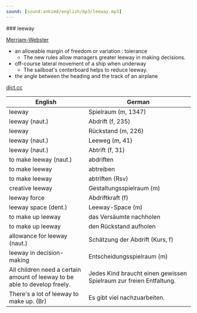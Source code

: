 ```yaml
---
sound: [sound:ankimd/english/mp3/leeway.mp3]
---
```


\### leeway

[Merriam-Webster](https://www.merriam-webster.com/dictionary/leeway)

- an allowable margin of freedom or variation : tolerance
    - The new rules allow managers greater leeway in making decisions.
- off-course lateral movement of a ship when underway
    - The sailboat's centerboard helps to reduce leeway.
- the angle between the heading and the track of an airplane

[dict.cc](https://www.dict.cc/leeway)

| English        | German       |
| -------------- | ------------ |
| leeway | Spielraum (m, 1347) |
| leeway (naut.) | Abdrift (f, 235) |
| leeway | Rückstand (m, 226) |
| leeway (naut.) | Leeweg (m, 41) |
| leeway (naut.) | Abtrift (f, 31) |
| to make leeway (naut.) | abdriften |
| to make leeway | abtreiben |
| to make leeway | abtriften (Rsv) |
| creative leeway | Gestaltungsspielraum (m) |
| leeway force | Abdriftkraft (f) |
| leeway space (dent.) | Leeway-Space (m) |
| to make up leeway | das Versäumte nachholen |
| to make up leeway | den Rückstand aufholen |
| allowance for leeway (naut.) | Schätzung der Abdrift (Kurs, f) |
| leeway in decision-making | Entscheidungsspielraum (m) |
| All children need a certain amount of leeway to be able to develop freely. | Jedes Kind braucht einen gewissen Spielraum zur freien Entfaltung. |
| There's a lot of leeway to make up. (Br) | Es gibt viel nachzuarbeiten. |
